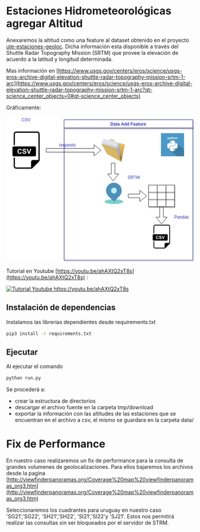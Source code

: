# Estaciones Hidrometeorológicas agregar Altitud
Anexaremos la altitud como una feature al dataset obtenido en el proyecto [ute-estaciones-geoloc](https://ml-as-a-service.github.io/ute-estaciones-geoloc/). Dicha información esta disponible a través del  Shuttle Radar Topography Mission (SRTM) que provee la elevación de acuerdo a la latitud y longitud determinada.

Mas información en [https://www.usgs.gov/centers/eros/science/usgs-eros-archive-digital-elevation-shuttle-radar-topography-mission-srtm-1-arc](https://www.usgs.gov/centers/eros/science/usgs-eros-archive-digital-elevation-shuttle-radar-topography-mission-srtm-1-arc?qt-science_center_objects=0#qt-science_center_objects)




Gráficamente:

![ValidacionProductosSatelitales](assets/img/ValidacionProductosSatelitales-Page-2.jpg "Diagrama del proceso.")


Tutorial en Youtube [https://youtu.be/ahAXtQ2xT8s](https://youtu.be/ahAXtQ2xT8s) :

[![Tutorial Youtube https://youtu.be/ahAXtQ2xT8s ](https://img.youtube.com/vi/ahAXtQ2xT8s/0.jpg)](https://www.youtube.com/watch?v=ahAXtQ2xT8s)



## Instalación de dependencias
Instalamos las librerías dependientes desde requirements.txt

```bash
pip3 install -r requirements.txt
```

## Ejecutar
Al ejecutar el comando

```bash
python run.py
```
Se procederá a:
- crear la estructura de directorios
- descargar el archivo fuente en la carpeta tmp/download
- exportar la información con las altitudes de las estaciones que se encuentran en el archivo a csv, el mismo se guardara en la carpeta data/


# Fix de Performance
En nuestro caso realizaremos un fix de performance para la consulta de grandes volumenes de geolocalizaciones. Para ellos bajaremos los archivos desde la pagina [http://viewfinderpanoramas.org/Coverage%20map%20viewfinderpanoramas_org3.htm](http://viewfinderpanoramas.org/Coverage%20map%20viewfinderpanoramas_org3.htm)

Seleccionaremos los cuadrantes para uruguay en nuestro caso 'SG21','SG22',  'SH21','SH22',  'SI21','SI22'y  'SJ21'. Estos nos permitirá realizar las consultas sin ser bloqueados por el servidor de STRM.

